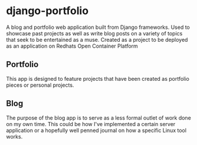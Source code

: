 # django-portfolio
A blog and portfolio web application built from Django frameworks. 
Used to showcase past projects as well as write blog posts on a variety of topics that seek to be entertained as a muse.
Created as a project to be deployed as an application on Redhats Open Container Platform


## Portfolio
This app is designed to feature projects that have been created as portfolio pieces or personal projects.

## Blog
The purpose of the blog app is to serve as a less formal outlet of work done on my own time.
This could be how I've implemented a certain server application or a hopefully well penned journal on how a specific Linux tool works.
